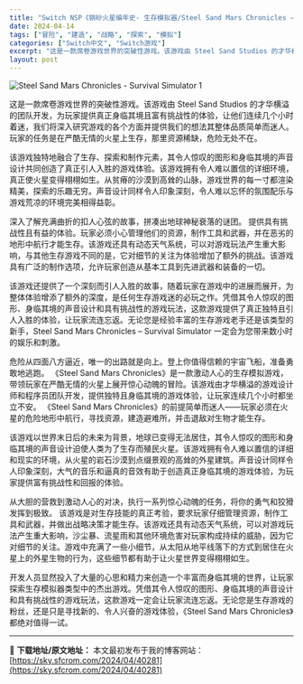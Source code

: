 ```yaml
---
title: "Switch NSP《钢砂火星编年史- 生存模拟器/Steel Sand Mars Chronicles – Survival Simulator》英文 1.7G"
date: 2024-04-14
tags: ["冒险", "建造", "战略", "探索", "模拟"]
categories: ["Switch中文", "Switch游戏"]
excerpt: "这是一款席卷游戏世界的突破性游戏。该游戏由 Steel Sand Studios 的才华横溢的团队开发，为玩家提供真正身临其境且富有挑战性的体验，让他们连续几个小时着迷，我们将深入研究游戏的各个方面并提供我们的想法其整体品质简单而迷人。玩家的任务是在严酷无情的火星上生存，那里资源稀缺，危险无处不在。&hellip;"
layout: post
---
```


<img src="https://sky.sfcrom.com/wp-content/uploads/2024/04/20240414172025-69d28.jpeg" alt="Steel Sand Mars Chronicles - Survival Simulator 1" />

这是一款席卷游戏世界的突破性游戏。该游戏由 Steel Sand Studios 的才华横溢的团队开发，为玩家提供真正身临其境且富有挑战性的体验，让他们连续几个小时着迷，我们将深入研究游戏的各个方面并提供我们的想法其整体品质简单而迷人。玩家的任务是在严酷无情的火星上生存，那里资源稀缺，危险无处不在。

该游戏独特地融合了生存、探索和制作元素，其令人惊叹的图形和身临其境的声音设计共同创造了真正引人入胜的游戏体验。该游戏拥有令人难以置信的详细环境，真正使火星变得栩栩如生。从贫瘠的沙漠到高耸的山脉，游戏世界的每一寸都渲染精美，探索的乐趣无穷。声音设计同样令人印象深刻，令人难以忘怀的氛围配乐与游戏荒凉的环境完美相得益彰。

深入了解充满曲折的扣人心弦的故事，拼凑出地球神秘衰落的谜团。
提供具有挑战性且有益的体验。玩家必须小心管理他们的资源，制作工具和武器，并在恶劣的地形中航行才能生存。该游戏还具有动态天气系统，可以对游戏玩法产生重大影响，与其他生存游戏不同的是，它对细节的关注为体验增加了额外的挑战。该游戏具有广泛的制作选项，允许玩家创造从基本工具到先进武器和装备的一切。

该游戏还提供了一个深刻而引人入胜的故事，随着玩家在游戏中的进展而展开，为整体体验增添了额外的深度，是任何生存游戏迷的必玩之作。凭借其令人惊叹的图形、身临其境的声音设计和具有挑战性的游戏玩法，这款游戏提供了真正独特且引人入胜的体验，让玩家流连忘返。无论您是经验丰富的生存游戏老手还是该类型的新手，Steel Sand Mars Chronicles – Survival Simulator 一定会为您带来数小时的娱乐和刺激。

危险从四面八方逼近，唯一的出路就是向上。登上你值得信赖的宇宙飞船，准备勇敢地逃跑。
《Steel Sand Mars Chronicles》是一款激动人心的生存模拟游戏，带领玩家在严酷无情的火星上展开惊心动魄的冒险。该游戏由才华横溢的游戏设计师和程序员团队开发，提供独特且身临其境的游戏体验，让玩家连续几个小时都坐立不安。 《Steel Sand Mars Chronicles》的前提简单而迷人——玩家必须在火星的危险地形中航行，寻找资源，建造避难所，并击退敌对生物才能生存。

该游戏以世界末日后的未来为背景，地球已变得无法居住，其令人惊叹的图形和身临其境的声音设计迫使人类为了生存而殖民火星。该游戏拥有令人难以置信的详细和现实的环境，从火星的岩石沙漠到点缀景观的高耸的外星建筑。声音设计同样令人印象深刻，大气的音乐和逼真的音效有助于创造真正身临其境的游戏体验，为玩家提供富有挑战性和回报的体验。

从大胆的营救到激动人心的对决，执行一系列惊心动魄的任务，将你的勇气和狡猾发挥到极致。
该游戏是对生存技能的真正考验，要求玩家仔细管理资源，制作工具和武器，并做出战略决策才能生存。该游戏还具有动态天气系统，可以对游戏玩法产生重大影响，沙尘暴、流星雨和其他环境危害对玩家构成持续的威胁，因为它对细节的关注。游戏中充满了一些小细节，从太阳从地平线落下的方式到居住在火星上的外星生物的行为，这些细节都有助于让火星世界变得栩栩如生。

开发人员显然投入了大量的心思和精力来创造一个丰富而身临其境的世界，让玩家探索生存模拟器类型中的杰出游戏。凭借其令人惊叹的图形、身临其境的声音设计和具有挑战性的游戏玩法，这款游戏一定会让玩家流连忘返。无论您是生存游戏的粉丝，还是只是寻找新的、令人兴奋的游戏体验，《Steel Sand Mars Chronicles》都绝对值得一试。

---
📖 **下载地址/原文地址：** 本文最初发布于我的博客网站：[https://sky.sfcrom.com/2024/04/40281](https://sky.sfcrom.com/2024/04/40281)
